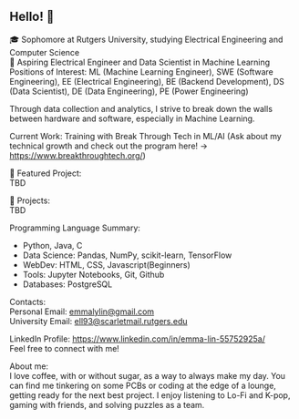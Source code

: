 ## Hello! 👋

🎓 Sophomore at Rutgers University, studying Electrical Engineering and Computer Science \
🔭 Aspiring Electrical Engineer and Data Scientist in Machine Learning \
Positions of Interest: ML (Machine Learning Engineer), SWE (Software Engineering), EE (Electrical Engineering), BE (Backend Development), DS (Data Scientist), DE (Data Engineering), PE (Power Engineering)

Through data collection and analytics, I strive to break down the walls between hardware and software, especially in Machine Learning.

Current Work: Training with Break Through Tech in ML/AI (Ask about my technical growth and check out the program here! -> https://www.breakthroughtech.org/)

🎯 Featured Project: \
TBD

🚀 Projects: \
TBD

Programming Language Summary:
- Python, Java, C 
- Data Science: Pandas, NumPy, scikit-learn, TensorFlow 
- WebDev: HTML, CSS, Javascript(Beginners) 
- Tools: Jupyter Notebooks, Git, Github 
- Databases: PostgreSQL

Contacts: \
Personal Email: emmalylin@gmail.com \
University Email: ell93@scarletmail.rutgers.edu 

LinkedIn Profile: https://www.linkedin.com/in/emma-lin-55752925a/ \
Feel free to connect with me! 

About me: \
I love coffee, with or without sugar, as a way to always make my day. You can find me tinkering on some PCBs or coding at the edge of a lounge, getting ready for the next best project. I enjoy listening to Lo-Fi and K-pop, gaming with friends, and solving puzzles as a team.



<!--✨ _special_ ✨
🔭 I’m currently working on training with ML/AI with Break Through Tech @ Cornell
- 🌱 I’m currently learning ...
- 👯 I’m looking to collaborate on ...
- 🤔 I’m looking for help with ...
- 💬 Ask me about ...
- 📫 How to reach me: ...
- 😄 Pronouns: ...
- ⚡ Fun fact: ...
-->
